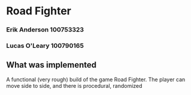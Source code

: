 # Road Fighter

### Erik Anderson 100753323

### Lucas O'Leary 100790165

## What was implemented

A functional (very rough) build of the game Road Fighter. The player can move side to side, and there is procedural, randomized
